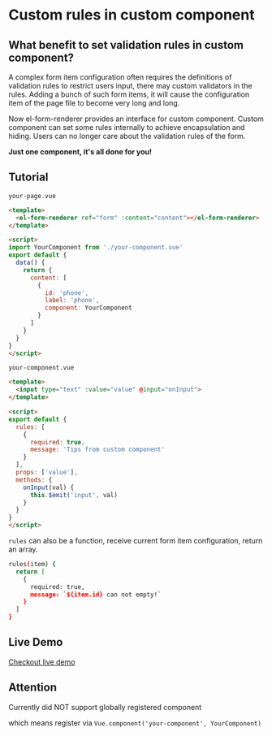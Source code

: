 # Custom rules in custom component

## What benefit to set validation rules in custom component?

A complex form item configuration often requires the definitions of validation rules to restrict users input, there may custom validators in the rules.
Adding a bunch of such form items, it will cause the configuration item of the page file to become very long and long.

Now el-form-renderer provides an interface for custom component.
Custom component can set some rules internally to achieve encapsulation and hiding.
Users can no longer care about the validation rules of the form.

**Just one component, it's all done for you!**

## Tutorial

`your-page.vue`

```html
<template>
  <el-form-renderer ref="form" :content="content"></el-form-renderer>
</template>

<script>
import YourComponent from './your-component.vue'
export default {
  data() {
    return {
      content: [
        {
          id: 'phone',
          label: 'phone',
          component: YourComponent
        }
      ]
    }
  }
}
</script>
```

`your-component.vue`

```html
<template>
  <input type="text" :value="value" @input="onInput">
</template>

<script>
export default {
  rules: [
    {
      required: true,
      message: 'Tips from custom component'
    }
  ],
  props: ['value'],
  methods: {
    onInput(val) {
      this.$emit('input', val)
    }
  }
}
</script>
```

`rules` can also be a function, receive current form item configuration, return an array.

```bash
rules(item) {
  return [
    {
      required: true,
      message: `${item.id} can not empty!`
    }
  ]
}
```

## Live Demo

[Checkout live demo](https://rules-component.fem-misc.now.sh/#/misc)

## Attention

Currently did NOT support globally registered component

which means register via `Vue.component('your-component', YourComponent)`
